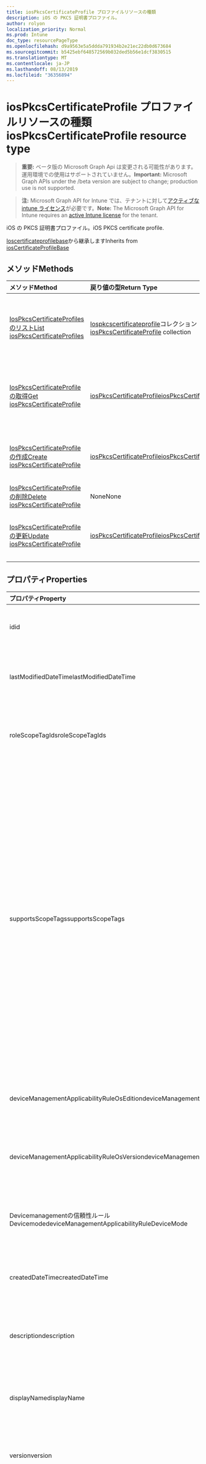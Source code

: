 ```yaml
---
title: iosPkcsCertificateProfile プロファイルリソースの種類
description: iOS の PKCS 証明書プロファイル。
author: rolyon
localization_priority: Normal
ms.prod: Intune
doc_type: resourcePageType
ms.openlocfilehash: d9a9563e5a5ddda791934b2e21ec22db0d673684
ms.sourcegitcommit: b5425ebf648572569b032ded5b56e1dcf3830515
ms.translationtype: MT
ms.contentlocale: ja-JP
ms.lasthandoff: 08/13/2019
ms.locfileid: "36356894"
---
```

# <a name="iospkcscertificateprofile-resource-type"></a><span data-ttu-id="fd289-103">iosPkcsCertificateProfile プロファイルリソースの種類</span><span class="sxs-lookup"><span data-stu-id="fd289-103">iosPkcsCertificateProfile resource type</span></span>

> <span data-ttu-id="fd289-104">**重要:** ベータ版の Microsoft Graph Api は変更される可能性があります。運用環境での使用はサポートされていません。</span><span class="sxs-lookup"><span data-stu-id="fd289-104">**Important:** Microsoft Graph APIs under the /beta version are subject to change; production use is not supported.</span></span>

> <span data-ttu-id="fd289-105">**注:** Microsoft Graph API for Intune では、テナントに対して[アクティブな intune ライセンス](https://go.microsoft.com/fwlink/?linkid=839381)が必要です。</span><span class="sxs-lookup"><span data-stu-id="fd289-105">**Note:** The Microsoft Graph API for Intune requires an [active Intune license](https://go.microsoft.com/fwlink/?linkid=839381) for the tenant.</span></span>

<span data-ttu-id="fd289-106">iOS の PKCS 証明書プロファイル。</span><span class="sxs-lookup"><span data-stu-id="fd289-106">iOS PKCS certificate profile.</span></span>


<span data-ttu-id="fd289-107">[Ioscertificateprofilebase](../resources/intune-deviceconfig-ioscertificateprofilebase.md)から継承します</span><span class="sxs-lookup"><span data-stu-id="fd289-107">Inherits from [iosCertificateProfileBase](../resources/intune-deviceconfig-ioscertificateprofilebase.md)</span></span>

## <a name="methods"></a><span data-ttu-id="fd289-108">メソッド</span><span class="sxs-lookup"><span data-stu-id="fd289-108">Methods</span></span>
|<span data-ttu-id="fd289-109">メソッド</span><span class="sxs-lookup"><span data-stu-id="fd289-109">Method</span></span>|<span data-ttu-id="fd289-110">戻り値の型</span><span class="sxs-lookup"><span data-stu-id="fd289-110">Return Type</span></span>|<span data-ttu-id="fd289-111">説明</span><span class="sxs-lookup"><span data-stu-id="fd289-111">Description</span></span>|
|:---|:---|:---|
|[<span data-ttu-id="fd289-112">IosPkcsCertificateProfiles のリスト</span><span class="sxs-lookup"><span data-stu-id="fd289-112">List iosPkcsCertificateProfiles</span></span>](../api/intune-deviceconfig-iospkcscertificateprofile-list.md)|<span data-ttu-id="fd289-113">[Iospkcscertificateprofile](../resources/intune-deviceconfig-iospkcscertificateprofile.md)コレクション</span><span class="sxs-lookup"><span data-stu-id="fd289-113">[iosPkcsCertificateProfile](../resources/intune-deviceconfig-iospkcscertificateprofile.md) collection</span></span>|<span data-ttu-id="fd289-114">[Iospkcscertificateprofile](../resources/intune-deviceconfig-iospkcscertificateprofile.md)オブジェクトのプロパティとリレーションシップをリストします。</span><span class="sxs-lookup"><span data-stu-id="fd289-114">List properties and relationships of the [iosPkcsCertificateProfile](../resources/intune-deviceconfig-iospkcscertificateprofile.md) objects.</span></span>|
|[<span data-ttu-id="fd289-115">IosPkcsCertificateProfile の取得</span><span class="sxs-lookup"><span data-stu-id="fd289-115">Get iosPkcsCertificateProfile</span></span>](../api/intune-deviceconfig-iospkcscertificateprofile-get.md)|[<span data-ttu-id="fd289-116">iosPkcsCertificateProfile</span><span class="sxs-lookup"><span data-stu-id="fd289-116">iosPkcsCertificateProfile</span></span>](../resources/intune-deviceconfig-iospkcscertificateprofile.md)|<span data-ttu-id="fd289-117">[Iospkcscertificateprofile](../resources/intune-deviceconfig-iospkcscertificateprofile.md)オブジェクトのプロパティとリレーションシップを読み取ります。</span><span class="sxs-lookup"><span data-stu-id="fd289-117">Read properties and relationships of the [iosPkcsCertificateProfile](../resources/intune-deviceconfig-iospkcscertificateprofile.md) object.</span></span>|
|[<span data-ttu-id="fd289-118">IosPkcsCertificateProfile の作成</span><span class="sxs-lookup"><span data-stu-id="fd289-118">Create iosPkcsCertificateProfile</span></span>](../api/intune-deviceconfig-iospkcscertificateprofile-create.md)|[<span data-ttu-id="fd289-119">iosPkcsCertificateProfile</span><span class="sxs-lookup"><span data-stu-id="fd289-119">iosPkcsCertificateProfile</span></span>](../resources/intune-deviceconfig-iospkcscertificateprofile.md)|<span data-ttu-id="fd289-120">新しい[Iospkcscertificateprofile](../resources/intune-deviceconfig-iospkcscertificateprofile.md)オブジェクトを作成します。</span><span class="sxs-lookup"><span data-stu-id="fd289-120">Create a new [iosPkcsCertificateProfile](../resources/intune-deviceconfig-iospkcscertificateprofile.md) object.</span></span>|
|[<span data-ttu-id="fd289-121">IosPkcsCertificateProfile の削除</span><span class="sxs-lookup"><span data-stu-id="fd289-121">Delete iosPkcsCertificateProfile</span></span>](../api/intune-deviceconfig-iospkcscertificateprofile-delete.md)|<span data-ttu-id="fd289-122">None</span><span class="sxs-lookup"><span data-stu-id="fd289-122">None</span></span>|<span data-ttu-id="fd289-123">[Iospkcscertificateprofile](../resources/intune-deviceconfig-iospkcscertificateprofile.md)を削除します。</span><span class="sxs-lookup"><span data-stu-id="fd289-123">Deletes a [iosPkcsCertificateProfile](../resources/intune-deviceconfig-iospkcscertificateprofile.md).</span></span>|
|[<span data-ttu-id="fd289-124">IosPkcsCertificateProfile の更新</span><span class="sxs-lookup"><span data-stu-id="fd289-124">Update iosPkcsCertificateProfile</span></span>](../api/intune-deviceconfig-iospkcscertificateprofile-update.md)|[<span data-ttu-id="fd289-125">iosPkcsCertificateProfile</span><span class="sxs-lookup"><span data-stu-id="fd289-125">iosPkcsCertificateProfile</span></span>](../resources/intune-deviceconfig-iospkcscertificateprofile.md)|<span data-ttu-id="fd289-126">[Iospkcscertificateprofile](../resources/intune-deviceconfig-iospkcscertificateprofile.md)オブジェクトのプロパティを更新します。</span><span class="sxs-lookup"><span data-stu-id="fd289-126">Update the properties of a [iosPkcsCertificateProfile](../resources/intune-deviceconfig-iospkcscertificateprofile.md) object.</span></span>|

## <a name="properties"></a><span data-ttu-id="fd289-127">プロパティ</span><span class="sxs-lookup"><span data-stu-id="fd289-127">Properties</span></span>
|<span data-ttu-id="fd289-128">プロパティ</span><span class="sxs-lookup"><span data-stu-id="fd289-128">Property</span></span>|<span data-ttu-id="fd289-129">型</span><span class="sxs-lookup"><span data-stu-id="fd289-129">Type</span></span>|<span data-ttu-id="fd289-130">説明</span><span class="sxs-lookup"><span data-stu-id="fd289-130">Description</span></span>|
|:---|:---|:---|
|<span data-ttu-id="fd289-131">id</span><span class="sxs-lookup"><span data-stu-id="fd289-131">id</span></span>|<span data-ttu-id="fd289-132">文字列</span><span class="sxs-lookup"><span data-stu-id="fd289-132">String</span></span>|<span data-ttu-id="fd289-133">エンティティのキー。</span><span class="sxs-lookup"><span data-stu-id="fd289-133">Key of the entity.</span></span> <span data-ttu-id="fd289-134">[deviceConfiguration](../resources/intune-deviceconfig-deviceconfiguration.md) から継承します</span><span class="sxs-lookup"><span data-stu-id="fd289-134">Inherited from [deviceConfiguration](../resources/intune-deviceconfig-deviceconfiguration.md)</span></span>|
|<span data-ttu-id="fd289-135">lastModifiedDateTime</span><span class="sxs-lookup"><span data-stu-id="fd289-135">lastModifiedDateTime</span></span>|<span data-ttu-id="fd289-136">DateTimeOffset</span><span class="sxs-lookup"><span data-stu-id="fd289-136">DateTimeOffset</span></span>|<span data-ttu-id="fd289-137">オブジェクトの最終更新の DateTime。</span><span class="sxs-lookup"><span data-stu-id="fd289-137">DateTime the object was last modified.</span></span> <span data-ttu-id="fd289-138">[deviceConfiguration](../resources/intune-deviceconfig-deviceconfiguration.md) から継承します</span><span class="sxs-lookup"><span data-stu-id="fd289-138">Inherited from [deviceConfiguration](../resources/intune-deviceconfig-deviceconfiguration.md)</span></span>|
|<span data-ttu-id="fd289-139">roleScopeTagIds</span><span class="sxs-lookup"><span data-stu-id="fd289-139">roleScopeTagIds</span></span>|<span data-ttu-id="fd289-140">文字列コレクション</span><span class="sxs-lookup"><span data-stu-id="fd289-140">String collection</span></span>|<span data-ttu-id="fd289-141">このエンティティインスタンスの範囲タグのリスト。</span><span class="sxs-lookup"><span data-stu-id="fd289-141">List of Scope Tags for this Entity instance.</span></span> <span data-ttu-id="fd289-142">[deviceConfiguration](../resources/intune-deviceconfig-deviceconfiguration.md) から継承します</span><span class="sxs-lookup"><span data-stu-id="fd289-142">Inherited from [deviceConfiguration](../resources/intune-deviceconfig-deviceconfiguration.md)</span></span>|
|<span data-ttu-id="fd289-143">supportsScopeTags</span><span class="sxs-lookup"><span data-stu-id="fd289-143">supportsScopeTags</span></span>|<span data-ttu-id="fd289-144">Boolean</span><span class="sxs-lookup"><span data-stu-id="fd289-144">Boolean</span></span>|<span data-ttu-id="fd289-145">基になるデバイス構成がスコープタグの割り当てをサポートしているかどうかを示します。</span><span class="sxs-lookup"><span data-stu-id="fd289-145">Indicates whether or not the underlying Device Configuration supports the assignment of scope tags.</span></span> <span data-ttu-id="fd289-146">この値が false である場合、ScopeTags プロパティへの割り当ては許可されません。エンティティは、スコープを持つユーザーには表示されません。</span><span class="sxs-lookup"><span data-stu-id="fd289-146">Assigning to the ScopeTags property is not allowed when this value is false and entities will not be visible to scoped users.</span></span> <span data-ttu-id="fd289-147">これは Silverlight で作成された従来のポリシーに対して実行され、Azure ポータルでポリシーを削除して再作成することによって解決できます。</span><span class="sxs-lookup"><span data-stu-id="fd289-147">This occurs for Legacy policies created in Silverlight and can be resolved by deleting and recreating the policy in the Azure Portal.</span></span> <span data-ttu-id="fd289-148">このプロパティに値を設定するには、 SetExtrusionDirection メソッドを適用します。</span><span class="sxs-lookup"><span data-stu-id="fd289-148">This property is read-only.</span></span> <span data-ttu-id="fd289-149">[deviceConfiguration](../resources/intune-deviceconfig-deviceconfiguration.md) から継承します</span><span class="sxs-lookup"><span data-stu-id="fd289-149">Inherited from [deviceConfiguration](../resources/intune-deviceconfig-deviceconfiguration.md)</span></span>|
|<span data-ttu-id="fd289-150">deviceManagementApplicabilityRuleOsEdition</span><span class="sxs-lookup"><span data-stu-id="fd289-150">deviceManagementApplicabilityRuleOsEdition</span></span>|[<span data-ttu-id="fd289-151">deviceManagementApplicabilityRuleOsEdition</span><span class="sxs-lookup"><span data-stu-id="fd289-151">deviceManagementApplicabilityRuleOsEdition</span></span>](../resources/intune-deviceconfig-devicemanagementapplicabilityruleosedition.md)|<span data-ttu-id="fd289-152">このポリシーの OS エディションの適用。</span><span class="sxs-lookup"><span data-stu-id="fd289-152">The OS edition applicability for this Policy.</span></span> <span data-ttu-id="fd289-153">[deviceConfiguration](../resources/intune-deviceconfig-deviceconfiguration.md) から継承します</span><span class="sxs-lookup"><span data-stu-id="fd289-153">Inherited from [deviceConfiguration](../resources/intune-deviceconfig-deviceconfiguration.md)</span></span>|
|<span data-ttu-id="fd289-154">deviceManagementApplicabilityRuleOsVersion</span><span class="sxs-lookup"><span data-stu-id="fd289-154">deviceManagementApplicabilityRuleOsVersion</span></span>|[<span data-ttu-id="fd289-155">deviceManagementApplicabilityRuleOsVersion</span><span class="sxs-lookup"><span data-stu-id="fd289-155">deviceManagementApplicabilityRuleOsVersion</span></span>](../resources/intune-deviceconfig-devicemanagementapplicabilityruleosversion.md)|<span data-ttu-id="fd289-156">このポリシーの OS バージョン適用ルール。</span><span class="sxs-lookup"><span data-stu-id="fd289-156">The OS version applicability rule for this Policy.</span></span> <span data-ttu-id="fd289-157">[deviceConfiguration](../resources/intune-deviceconfig-deviceconfiguration.md) から継承します</span><span class="sxs-lookup"><span data-stu-id="fd289-157">Inherited from [deviceConfiguration](../resources/intune-deviceconfig-deviceconfiguration.md)</span></span>|
|<span data-ttu-id="fd289-158">Devicemanagementの信頼性ルール Devicemode</span><span class="sxs-lookup"><span data-stu-id="fd289-158">deviceManagementApplicabilityRuleDeviceMode</span></span>|[<span data-ttu-id="fd289-159">Devicemanagementの信頼性ルール Devicemode</span><span class="sxs-lookup"><span data-stu-id="fd289-159">deviceManagementApplicabilityRuleDeviceMode</span></span>](../resources/intune-deviceconfig-devicemanagementapplicabilityruledevicemode.md)|<span data-ttu-id="fd289-160">このポリシーのデバイスモード適用ルール。</span><span class="sxs-lookup"><span data-stu-id="fd289-160">The device mode applicability rule for this Policy.</span></span> <span data-ttu-id="fd289-161">[deviceConfiguration](../resources/intune-deviceconfig-deviceconfiguration.md) から継承します</span><span class="sxs-lookup"><span data-stu-id="fd289-161">Inherited from [deviceConfiguration](../resources/intune-deviceconfig-deviceconfiguration.md)</span></span>|
|<span data-ttu-id="fd289-162">createdDateTime</span><span class="sxs-lookup"><span data-stu-id="fd289-162">createdDateTime</span></span>|<span data-ttu-id="fd289-163">DateTimeOffset</span><span class="sxs-lookup"><span data-stu-id="fd289-163">DateTimeOffset</span></span>|<span data-ttu-id="fd289-164">オブジェクトが作成された DateTime。</span><span class="sxs-lookup"><span data-stu-id="fd289-164">DateTime the object was created.</span></span> <span data-ttu-id="fd289-165">[deviceConfiguration](../resources/intune-deviceconfig-deviceconfiguration.md) から継承します</span><span class="sxs-lookup"><span data-stu-id="fd289-165">Inherited from [deviceConfiguration](../resources/intune-deviceconfig-deviceconfiguration.md)</span></span>|
|<span data-ttu-id="fd289-166">description</span><span class="sxs-lookup"><span data-stu-id="fd289-166">description</span></span>|<span data-ttu-id="fd289-167">String</span><span class="sxs-lookup"><span data-stu-id="fd289-167">String</span></span>|<span data-ttu-id="fd289-168">管理者が指定した、デバイス構成についての説明。</span><span class="sxs-lookup"><span data-stu-id="fd289-168">Admin provided description of the Device Configuration.</span></span> <span data-ttu-id="fd289-169">[deviceConfiguration](../resources/intune-deviceconfig-deviceconfiguration.md) から継承します</span><span class="sxs-lookup"><span data-stu-id="fd289-169">Inherited from [deviceConfiguration](../resources/intune-deviceconfig-deviceconfiguration.md)</span></span>|
|<span data-ttu-id="fd289-170">displayName</span><span class="sxs-lookup"><span data-stu-id="fd289-170">displayName</span></span>|<span data-ttu-id="fd289-171">String</span><span class="sxs-lookup"><span data-stu-id="fd289-171">String</span></span>|<span data-ttu-id="fd289-172">管理者が指定した、デバイス構成の名前。</span><span class="sxs-lookup"><span data-stu-id="fd289-172">Admin provided name of the device configuration.</span></span> <span data-ttu-id="fd289-173">[deviceConfiguration](../resources/intune-deviceconfig-deviceconfiguration.md) から継承します</span><span class="sxs-lookup"><span data-stu-id="fd289-173">Inherited from [deviceConfiguration](../resources/intune-deviceconfig-deviceconfiguration.md)</span></span>|
|<span data-ttu-id="fd289-174">version</span><span class="sxs-lookup"><span data-stu-id="fd289-174">version</span></span>|<span data-ttu-id="fd289-175">Int32</span><span class="sxs-lookup"><span data-stu-id="fd289-175">Int32</span></span>|<span data-ttu-id="fd289-176">デバイス構成のバージョン。</span><span class="sxs-lookup"><span data-stu-id="fd289-176">Version of the device configuration.</span></span> <span data-ttu-id="fd289-177">[deviceConfiguration](../resources/intune-deviceconfig-deviceconfiguration.md) から継承します</span><span class="sxs-lookup"><span data-stu-id="fd289-177">Inherited from [deviceConfiguration](../resources/intune-deviceconfig-deviceconfiguration.md)</span></span>|
|<span data-ttu-id="fd289-178">renewalThresholdPercentage</span><span class="sxs-lookup"><span data-stu-id="fd289-178">renewalThresholdPercentage</span></span>|<span data-ttu-id="fd289-179">Int32</span><span class="sxs-lookup"><span data-stu-id="fd289-179">Int32</span></span>|<span data-ttu-id="fd289-180">証明書の更新しきい値の割合。</span><span class="sxs-lookup"><span data-stu-id="fd289-180">Certificate renewal threshold percentage.</span></span> <span data-ttu-id="fd289-181">有効な値は、 [Ioscertificateprofilebase](../resources/intune-deviceconfig-ioscertificateprofilebase.md)から継承された値 1 ~ 99 です。</span><span class="sxs-lookup"><span data-stu-id="fd289-181">Valid values 1 to 99 Inherited from [iosCertificateProfileBase](../resources/intune-deviceconfig-ioscertificateprofilebase.md)</span></span>|
|<span data-ttu-id="fd289-182">subjectNameFormat</span><span class="sxs-lookup"><span data-stu-id="fd289-182">subjectNameFormat</span></span>|[<span data-ttu-id="fd289-183">appleSubjectNameFormat</span><span class="sxs-lookup"><span data-stu-id="fd289-183">appleSubjectNameFormat</span></span>](../resources/intune-deviceconfig-applesubjectnameformat.md)|<span data-ttu-id="fd289-184">証明書のサブジェクト名の形式。</span><span class="sxs-lookup"><span data-stu-id="fd289-184">Certificate Subject Name Format.</span></span> <span data-ttu-id="fd289-185">[Ioscertificateprofilebase](../resources/intune-deviceconfig-ioscertificateprofilebase.md)から継承します。</span><span class="sxs-lookup"><span data-stu-id="fd289-185">Inherited from [iosCertificateProfileBase](../resources/intune-deviceconfig-ioscertificateprofilebase.md).</span></span> <span data-ttu-id="fd289-186">使用可能な値: `commonName`、`commonNameAsEmail`、`custom`、`commonNameIncludingEmail`、`commonNameAsIMEI`、`commonNameAsSerialNumber`。</span><span class="sxs-lookup"><span data-stu-id="fd289-186">Possible values are: `commonName`, `commonNameAsEmail`, `custom`, `commonNameIncludingEmail`, `commonNameAsIMEI`, `commonNameAsSerialNumber`.</span></span>|
|<span data-ttu-id="fd289-187">subjectAlternativeNameType</span><span class="sxs-lookup"><span data-stu-id="fd289-187">subjectAlternativeNameType</span></span>|[<span data-ttu-id="fd289-188">subjectAlternativeNameType</span><span class="sxs-lookup"><span data-stu-id="fd289-188">subjectAlternativeNameType</span></span>](../resources/intune-deviceconfig-subjectalternativenametype.md)|<span data-ttu-id="fd289-189">証明書のサブジェクトの別名の種類。</span><span class="sxs-lookup"><span data-stu-id="fd289-189">Certificate Subject Alternative Name type.</span></span> <span data-ttu-id="fd289-190">[Ioscertificateprofilebase](../resources/intune-deviceconfig-ioscertificateprofilebase.md)から継承します。</span><span class="sxs-lookup"><span data-stu-id="fd289-190">Inherited from [iosCertificateProfileBase](../resources/intune-deviceconfig-ioscertificateprofilebase.md).</span></span> <span data-ttu-id="fd289-191">可能な値は、`none`、`emailAddress`、`userPrincipalName`、`customAzureADAttribute`、`domainNameService` です。</span><span class="sxs-lookup"><span data-stu-id="fd289-191">Possible values are: `none`, `emailAddress`, `userPrincipalName`, `customAzureADAttribute`, `domainNameService`.</span></span>|
|<span data-ttu-id="fd289-192">certificateValidityPeriodValue</span><span class="sxs-lookup"><span data-stu-id="fd289-192">certificateValidityPeriodValue</span></span>|<span data-ttu-id="fd289-193">Int32</span><span class="sxs-lookup"><span data-stu-id="fd289-193">Int32</span></span>|<span data-ttu-id="fd289-194">証明書の有効期間の値。</span><span class="sxs-lookup"><span data-stu-id="fd289-194">Value for the Certificate Validity Period.</span></span> <span data-ttu-id="fd289-195">[Ioscertificateprofilebase](../resources/intune-deviceconfig-ioscertificateprofilebase.md)から継承します</span><span class="sxs-lookup"><span data-stu-id="fd289-195">Inherited from [iosCertificateProfileBase](../resources/intune-deviceconfig-ioscertificateprofilebase.md)</span></span>|
|<span data-ttu-id="fd289-196">certificateValidityPeriodScale</span><span class="sxs-lookup"><span data-stu-id="fd289-196">certificateValidityPeriodScale</span></span>|[<span data-ttu-id="fd289-197">certificateValidityPeriodScale</span><span class="sxs-lookup"><span data-stu-id="fd289-197">certificateValidityPeriodScale</span></span>](../resources/intune-deviceconfig-certificatevalidityperiodscale.md)|<span data-ttu-id="fd289-198">証明書の有効期間のスケール。</span><span class="sxs-lookup"><span data-stu-id="fd289-198">Scale for the Certificate Validity Period.</span></span> <span data-ttu-id="fd289-199">[Ioscertificateprofilebase](../resources/intune-deviceconfig-ioscertificateprofilebase.md)から継承します。</span><span class="sxs-lookup"><span data-stu-id="fd289-199">Inherited from [iosCertificateProfileBase](../resources/intune-deviceconfig-ioscertificateprofilebase.md).</span></span> <span data-ttu-id="fd289-200">可能な値は、`days`、`months`、`years` です。</span><span class="sxs-lookup"><span data-stu-id="fd289-200">Possible values are: `days`, `months`, `years`.</span></span>|
|<span data-ttu-id="fd289-201">certificationAuthority</span><span class="sxs-lookup"><span data-stu-id="fd289-201">certificationAuthority</span></span>|<span data-ttu-id="fd289-202">String</span><span class="sxs-lookup"><span data-stu-id="fd289-202">String</span></span>|<span data-ttu-id="fd289-203">PKCS 証明機関。</span><span class="sxs-lookup"><span data-stu-id="fd289-203">PKCS Certification Authority.</span></span>|
|<span data-ttu-id="fd289-204">certificationAuthorityName</span><span class="sxs-lookup"><span data-stu-id="fd289-204">certificationAuthorityName</span></span>|<span data-ttu-id="fd289-205">String</span><span class="sxs-lookup"><span data-stu-id="fd289-205">String</span></span>|<span data-ttu-id="fd289-206">PKCS 証明機関名。</span><span class="sxs-lookup"><span data-stu-id="fd289-206">PKCS Certification Authority Name.</span></span>|
|<span data-ttu-id="fd289-207">certificateTemplateName</span><span class="sxs-lookup"><span data-stu-id="fd289-207">certificateTemplateName</span></span>|<span data-ttu-id="fd289-208">String</span><span class="sxs-lookup"><span data-stu-id="fd289-208">String</span></span>|<span data-ttu-id="fd289-209">PKCS 証明書テンプレート名。</span><span class="sxs-lookup"><span data-stu-id="fd289-209">PKCS Certificate Template Name.</span></span>|
|<span data-ttu-id="fd289-210">subjectAlternativeNameFormatString</span><span class="sxs-lookup"><span data-stu-id="fd289-210">subjectAlternativeNameFormatString</span></span>|<span data-ttu-id="fd289-211">String</span><span class="sxs-lookup"><span data-stu-id="fd289-211">String</span></span>|<span data-ttu-id="fd289-212">AAD 属性を定義するカスタム文字列。</span><span class="sxs-lookup"><span data-stu-id="fd289-212">Custom String that defines the AAD Attribute.</span></span>|

## <a name="relationships"></a><span data-ttu-id="fd289-213">リレーションシップ</span><span class="sxs-lookup"><span data-stu-id="fd289-213">Relationships</span></span>
|<span data-ttu-id="fd289-214">リレーションシップ</span><span class="sxs-lookup"><span data-stu-id="fd289-214">Relationship</span></span>|<span data-ttu-id="fd289-215">型</span><span class="sxs-lookup"><span data-stu-id="fd289-215">Type</span></span>|<span data-ttu-id="fd289-216">説明</span><span class="sxs-lookup"><span data-stu-id="fd289-216">Description</span></span>|
|:---|:---|:---|
|<span data-ttu-id="fd289-217">groupAssignments</span><span class="sxs-lookup"><span data-stu-id="fd289-217">groupAssignments</span></span>|<span data-ttu-id="fd289-218">[deviceConfigurationGroupAssignment](../resources/intune-deviceconfig-deviceconfigurationgroupassignment.md)コレクション</span><span class="sxs-lookup"><span data-stu-id="fd289-218">[deviceConfigurationGroupAssignment](../resources/intune-deviceconfig-deviceconfigurationgroupassignment.md) collection</span></span>|<span data-ttu-id="fd289-219">デバイスの構成プロファイルのグループ割り当てのリストです。</span><span class="sxs-lookup"><span data-stu-id="fd289-219">The list of group assignments for the device configuration profile.</span></span> <span data-ttu-id="fd289-220">[deviceConfiguration](../resources/intune-deviceconfig-deviceconfiguration.md) から継承します</span><span class="sxs-lookup"><span data-stu-id="fd289-220">Inherited from [deviceConfiguration](../resources/intune-deviceconfig-deviceconfiguration.md)</span></span>|
|<span data-ttu-id="fd289-221">assignments</span><span class="sxs-lookup"><span data-stu-id="fd289-221">assignments</span></span>|<span data-ttu-id="fd289-222">[deviceConfigurationAssignment](../resources/intune-deviceconfig-deviceconfigurationassignment.md) コレクション</span><span class="sxs-lookup"><span data-stu-id="fd289-222">[deviceConfigurationAssignment](../resources/intune-deviceconfig-deviceconfigurationassignment.md) collection</span></span>|<span data-ttu-id="fd289-223">デバイスの構成プロファイルの割り当てのリスト。</span><span class="sxs-lookup"><span data-stu-id="fd289-223">The list of assignments for the device configuration profile.</span></span> <span data-ttu-id="fd289-224">[deviceConfiguration](../resources/intune-deviceconfig-deviceconfiguration.md) から継承します</span><span class="sxs-lookup"><span data-stu-id="fd289-224">Inherited from [deviceConfiguration](../resources/intune-deviceconfig-deviceconfiguration.md)</span></span>|
|<span data-ttu-id="fd289-225">deviceStatuses</span><span class="sxs-lookup"><span data-stu-id="fd289-225">deviceStatuses</span></span>|<span data-ttu-id="fd289-226">[deviceConfigurationDeviceStatus](../resources/intune-deviceconfig-deviceconfigurationdevicestatus.md) コレクション</span><span class="sxs-lookup"><span data-stu-id="fd289-226">[deviceConfigurationDeviceStatus](../resources/intune-deviceconfig-deviceconfigurationdevicestatus.md) collection</span></span>|<span data-ttu-id="fd289-227">デバイスごとのデバイス構成のインストール状況。</span><span class="sxs-lookup"><span data-stu-id="fd289-227">Device configuration installation status by device.</span></span> <span data-ttu-id="fd289-228">[deviceConfiguration](../resources/intune-deviceconfig-deviceconfiguration.md) から継承します</span><span class="sxs-lookup"><span data-stu-id="fd289-228">Inherited from [deviceConfiguration](../resources/intune-deviceconfig-deviceconfiguration.md)</span></span>|
|<span data-ttu-id="fd289-229">userStatuses</span><span class="sxs-lookup"><span data-stu-id="fd289-229">userStatuses</span></span>|<span data-ttu-id="fd289-230">[deviceConfigurationUserStatus](../resources/intune-deviceconfig-deviceconfigurationuserstatus.md) コレクション</span><span class="sxs-lookup"><span data-stu-id="fd289-230">[deviceConfigurationUserStatus](../resources/intune-deviceconfig-deviceconfigurationuserstatus.md) collection</span></span>|<span data-ttu-id="fd289-231">ユーザーごとのデバイス構成のインストール状態。</span><span class="sxs-lookup"><span data-stu-id="fd289-231">Device configuration installation status by user.</span></span> <span data-ttu-id="fd289-232">[deviceConfiguration](../resources/intune-deviceconfig-deviceconfiguration.md) から継承します</span><span class="sxs-lookup"><span data-stu-id="fd289-232">Inherited from [deviceConfiguration](../resources/intune-deviceconfig-deviceconfiguration.md)</span></span>|
|<span data-ttu-id="fd289-233">deviceStatusOverview</span><span class="sxs-lookup"><span data-stu-id="fd289-233">deviceStatusOverview</span></span>|[<span data-ttu-id="fd289-234">deviceConfigurationDeviceOverview</span><span class="sxs-lookup"><span data-stu-id="fd289-234">deviceConfigurationDeviceOverview</span></span>](../resources/intune-deviceconfig-deviceconfigurationdeviceoverview.md)|<span data-ttu-id="fd289-235">デバイス構成のデバイス状態の概要 ([deviceConfiguration](../resources/intune-deviceconfig-deviceconfiguration.md) から継承)</span><span class="sxs-lookup"><span data-stu-id="fd289-235">Device Configuration devices status overview Inherited from [deviceConfiguration](../resources/intune-deviceconfig-deviceconfiguration.md)</span></span>|
|<span data-ttu-id="fd289-236">userStatusOverview</span><span class="sxs-lookup"><span data-stu-id="fd289-236">userStatusOverview</span></span>|[<span data-ttu-id="fd289-237">deviceConfigurationUserOverview</span><span class="sxs-lookup"><span data-stu-id="fd289-237">deviceConfigurationUserOverview</span></span>](../resources/intune-deviceconfig-deviceconfigurationuseroverview.md)|<span data-ttu-id="fd289-238">デバイス構成のユーザー状態の概要 ([deviceConfiguration](../resources/intune-deviceconfig-deviceconfiguration.md) から継承)</span><span class="sxs-lookup"><span data-stu-id="fd289-238">Device Configuration users status overview Inherited from [deviceConfiguration](../resources/intune-deviceconfig-deviceconfiguration.md)</span></span>|
|<span data-ttu-id="fd289-239">deviceSettingStateSummaries</span><span class="sxs-lookup"><span data-stu-id="fd289-239">deviceSettingStateSummaries</span></span>|<span data-ttu-id="fd289-240">[settingStateDeviceSummary](../resources/intune-deviceconfig-settingstatedevicesummary.md) コレクション</span><span class="sxs-lookup"><span data-stu-id="fd289-240">[settingStateDeviceSummary](../resources/intune-deviceconfig-settingstatedevicesummary.md) collection</span></span>|<span data-ttu-id="fd289-241">デバイス構成設定状態のデバイスの要約 ([deviceConfiguration](../resources/intune-deviceconfig-deviceconfiguration.md) から継承)</span><span class="sxs-lookup"><span data-stu-id="fd289-241">Device Configuration Setting State Device Summary Inherited from [deviceConfiguration](../resources/intune-deviceconfig-deviceconfiguration.md)</span></span>|
|<span data-ttu-id="fd289-242">managedDeviceCertificateStates</span><span class="sxs-lookup"><span data-stu-id="fd289-242">managedDeviceCertificateStates</span></span>|<span data-ttu-id="fd289-243">[managedDeviceCertificateState](../resources/intune-deviceconfig-manageddevicecertificatestate.md)コレクション</span><span class="sxs-lookup"><span data-stu-id="fd289-243">[managedDeviceCertificateState](../resources/intune-deviceconfig-manageddevicecertificatestate.md) collection</span></span>|<span data-ttu-id="fd289-244">デバイスの証明書の状態</span><span class="sxs-lookup"><span data-stu-id="fd289-244">Certificate state for devices</span></span>|

## <a name="json-representation"></a><span data-ttu-id="fd289-245">JSON 表記</span><span class="sxs-lookup"><span data-stu-id="fd289-245">JSON Representation</span></span>
<span data-ttu-id="fd289-246">以下は、リソースの JSON 表記です。</span><span class="sxs-lookup"><span data-stu-id="fd289-246">Here is a JSON representation of the resource.</span></span>
<!-- {
  "blockType": "resource",
  "keyProperty": "id",
  "@odata.type": "microsoft.graph.iosPkcsCertificateProfile"
}
-->
``` json
{
  "@odata.type": "#microsoft.graph.iosPkcsCertificateProfile",
  "id": "String (identifier)",
  "lastModifiedDateTime": "String (timestamp)",
  "roleScopeTagIds": [
    "String"
  ],
  "supportsScopeTags": true,
  "deviceManagementApplicabilityRuleOsEdition": {
    "@odata.type": "microsoft.graph.deviceManagementApplicabilityRuleOsEdition",
    "osEditionTypes": [
      "String"
    ],
    "name": "String",
    "ruleType": "String"
  },
  "deviceManagementApplicabilityRuleOsVersion": {
    "@odata.type": "microsoft.graph.deviceManagementApplicabilityRuleOsVersion",
    "minOSVersion": "String",
    "maxOSVersion": "String",
    "name": "String",
    "ruleType": "String"
  },
  "deviceManagementApplicabilityRuleDeviceMode": {
    "@odata.type": "microsoft.graph.deviceManagementApplicabilityRuleDeviceMode",
    "deviceMode": "String",
    "name": "String",
    "ruleType": "String"
  },
  "createdDateTime": "String (timestamp)",
  "description": "String",
  "displayName": "String",
  "version": 1024,
  "renewalThresholdPercentage": 1024,
  "subjectNameFormat": "String",
  "subjectAlternativeNameType": "String",
  "certificateValidityPeriodValue": 1024,
  "certificateValidityPeriodScale": "String",
  "certificationAuthority": "String",
  "certificationAuthorityName": "String",
  "certificateTemplateName": "String",
  "subjectAlternativeNameFormatString": "String"
}
```



